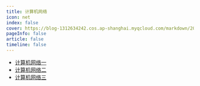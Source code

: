 ```yaml
---
title: 计算机网络
icon: net 
index: false
cover: https://blog-1312634242.cos.ap-shanghai.myqcloud.com/markdown/202305122sdf05406.jpg
pageInfo: false
article: false
timeline: false
---
```

- <HopeIcon icon="page"/> [计算机网络一](1net.md)
- <HopeIcon icon="page"/> [计算机网络二](2net.md)
- <HopeIcon icon="page"/> [计算机网络三](3net.md)
